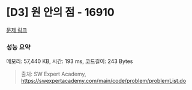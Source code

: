 # [D3] 원 안의 점 - 16910 

[문제 링크](https://swexpertacademy.com/main/code/problem/problemDetail.do?contestProbId=AYcllbDqUVgDFASR) 

### 성능 요약

메모리: 57,440 KB, 시간: 193 ms, 코드길이: 243 Bytes



> 출처: SW Expert Academy, https://swexpertacademy.com/main/code/problem/problemList.do